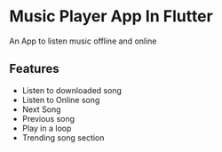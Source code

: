 # Music Player App In Flutter
An App to listen music offline and online

## Features

- Listen to downloaded song 
- Listen to Online song
- Next Song
- Previous song 
- Play in a loop
- Trending song section 
